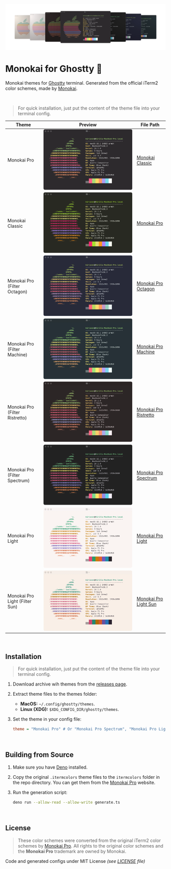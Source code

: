 ![Theme Preview](./images/preview.webp)

# Monokai for Ghostty 👻

Monokai themes for [Ghostty](https://github.com/mitchellh/ghostty) terminal. Generated from the official iTerm2 color schemes, made by [Monokai](https://monokai.com/).

<br>

> For quick installation, just put the content of the theme file into your terminal config.

| Theme                          | Preview                                             | File Path                                            |
| ------------------------------ | --------------------------------------------------- | ---------------------------------------------------- |
| Monokai Pro                    | ![Theme Preview](./images/MonokaiPro.webp)          | [Monokai Classic](./Monokai%20Classic)               |
| Monokai Classic                | ![Theme Preview](./images/MonokaiClassic.webp)      | [Monokai Pro](./Monokai%20Pro)                       |
| Monokai Pro (Filter Octagon)   | ![Theme Preview](./images/MonokaiProOctagon.webp)   | [Monokai Pro Octagon](./Monokai%20Pro%20Octagon)     |
| Monokai Pro (Filter Machine)   | ![Theme Preview](./images/MonokaiProMachine.webp)   | [Monokai Pro Machine](./Monokai%20Pro%20Machine)     |
| Monokai Pro (Filter Ristretto) | ![Theme Preview](./images/MonokaiProRistretto.webp) | [Monokai Pro Ristretto](./Monokai%20Pro%20Ristretto) |
| Monokai Pro (Filter Spectrum)  | ![Theme Preview](./images/MonokaiProSpectrum.webp)  | [Monokai Pro Spectrum](./Monokai%20Pro%20Spectrum)   |
| Monokai Pro Light              | ![Theme Preview](./images/MonokaiProLight.webp)     | [Monokai Pro Light](./Monokai%20Pro%20Light)         |
| Monokai Pro Light (Filter Sun) | ![Theme Preview](./images/MonokaiProLightSun.webp)  | [Monokai Pro Light Sun](./Monokai%20Pro%20Sun)       |

<br>

## Installation

> For quick installation, just put the content of the theme file into your terminal config.

1. Download archive wih themes from the [releases page]().

2. Extract theme files to the themes folder:

    - **MacOS:** `~/.config/ghostty/themes`.
    - **Linux (XDG):** `$XDG_CONFIG_DIR/ghostty/themes`.

3. Set the theme in your config file:
    ```ini
    theme = "Monokai Pro" # Or "Monokai Pro Spectrum", "Monokai Pro Light", etc
    ```

<br>

## Building from Source

1. Make sure you have [Deno](https://deno.land/) installed.

2. Copy the original `.itermcolors` theme files to the `itermcolors` folder in the repo directory. You can get them from the [Monokai Pro](https://monokai.pro/iterm) website.

3. Run the generation script:

    ```bash
    deno run --allow-read --allow-write generate.ts
    ```

<br>

## License

> These color schemes were converted from the original iTerm2 color schemes by [Monokai Pro](https://monokai.pro/iterm). All rights to the original color schemes and the **Monokai Pro** trademark are owned by Monokai.

Code and generated configs under MIT License _(see [LICENSE](./LICENSE) file)_
